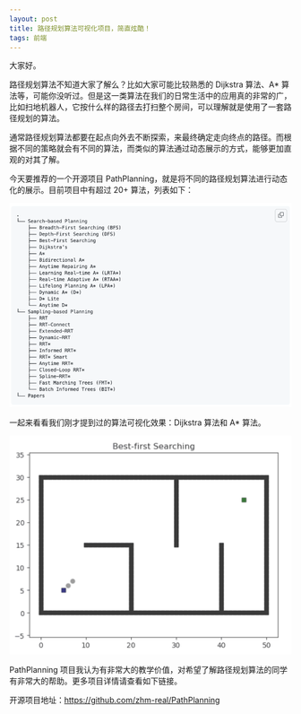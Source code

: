 ```yaml
---
layout: post
title: 路径规划算法可视化项目，简直炫酷！
tags: 前端
---
```


大家好。

路径规划算法不知道大家了解么？比如大家可能比较熟悉的 Dijkstra 算法、A* 算法等，可能你没听过。但是这一类算法在我们的日常生活中的应用真的非常的广，比如扫地机器人，它按什么样的路径去打扫整个房间，可以理解就是使用了一套路径规划的算法。

通常路径规划算法都要在起点向外去不断探索，来最终确定走向终点的路径。而根据不同的策略就会有不同的算法，而类似的算法通过动态展示的方式，能够更加直观的对其了解。

今天要推荐的一个开源项目 PathPlanning，就是将不同的路径规划算法进行动态化的展示。目前项目中有超过 20+ 算法，列表如下：

![image-20211031231746046](https://raw.githubusercontent.com/ZhuPeng/pic/master/images/compress_image-20211031231746046.png)

一起来看看我们刚才提到过的算法可视化效果：Dijkstra 算法和 A* 算法。

![](https://raw.githubusercontent.com/ZhuPeng/pic/master/images/bf.path.gif)

PathPlanning 项目我认为有非常大的教学价值，对希望了解路径规划算法的同学有非常大的帮助。更多项目详情请查看如下链接。

开源项目地址：https://github.com/zhm-real/PathPlanning
